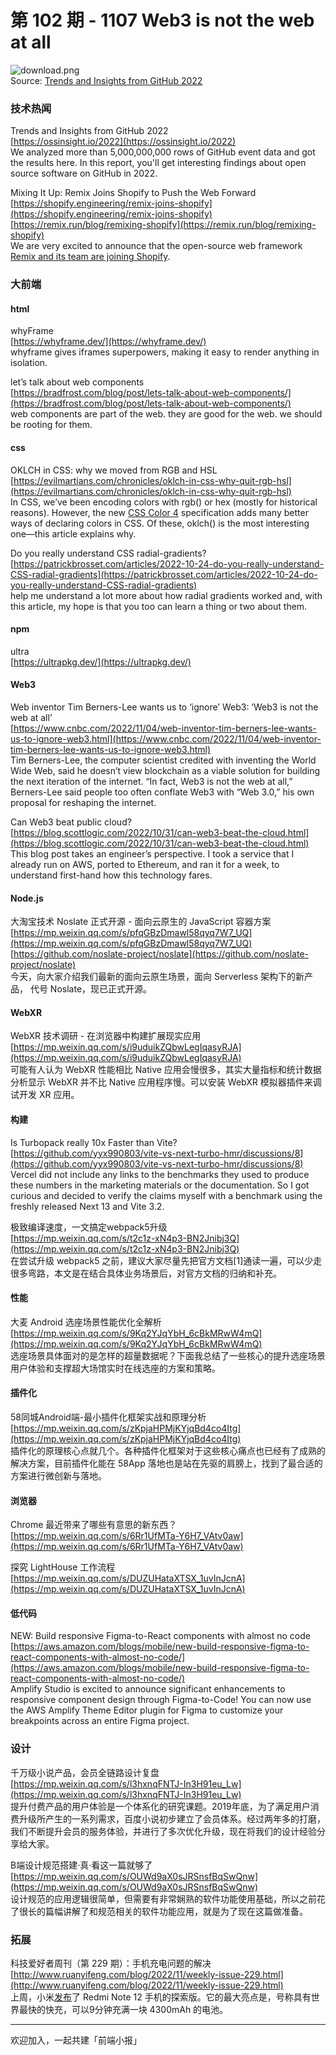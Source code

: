 # 第 102 期 - 1107 Web3 is not the web at all
![download.png](https://cdn.nlark.com/yuque/0/2022/png/85771/1667779576455-5bd6e6c5-4211-40b0-a89b-b976cbb926b5.png#averageHue=%233a3e45&clientId=u19a5c3f9-02ec-4&crop=0&crop=0&crop=1&crop=1&from=ui&height=379&id=u9d4603b6&margin=%5Bobject%20Object%5D&name=download.png&originHeight=630&originWidth=1018&originalType=binary&ratio=1&rotation=0&showTitle=false&size=79137&status=done&style=none&taskId=u3041d5d7-c7e1-4897-a1e0-8c55c7fa11d&title=&width=613)<br />Source: [Trends and Insights from GitHub 2022](https://ossinsight.io/2022)

### 技术热闻
Trends and Insights from GitHub 2022<br />[https://ossinsight.io/2022](https://ossinsight.io/2022)<br />We analyzed more than 5,000,000,000 rows of GitHub event data and got the results here. In this report, you'll get interesting findings about open source software on GitHub in 2022.

Mixing It Up: Remix Joins Shopify to Push the Web Forward<br />[https://shopify.engineering/remix-joins-shopify](https://shopify.engineering/remix-joins-shopify)<br />[https://remix.run/blog/remixing-shopify](https://remix.run/blog/remixing-shopify)<br />We are very excited to announce that the open-source web framework [Remix and its team are joining Shopify](https://remix.run/blog/remixing-shopify).

### 大前端
#### html
whyFrame<br />[https://whyframe.dev/](https://whyframe.dev/)<br />whyframe gives iframes superpowers, making it easy to render anything in isolation.

let’s talk about web components<br />[https://bradfrost.com/blog/post/lets-talk-about-web-components/](https://bradfrost.com/blog/post/lets-talk-about-web-components/)<br />web components are part of the web. they are good for the web. we should be rooting for them.

#### css
OKLCH in CSS: why we moved from RGB and HSL<br />[https://evilmartians.com/chronicles/oklch-in-css-why-quit-rgb-hsl](https://evilmartians.com/chronicles/oklch-in-css-why-quit-rgb-hsl)<br />In CSS, we’ve been encoding colors with rgb() or hex (mostly for historical reasons). However, the new [CSS Color 4](https://www.w3.org/TR/css-color-4/) specification adds many better ways of declaring colors in CSS. Of these, oklch() is the most interesting one—this article explains why.

Do you really understand CSS radial-gradients?<br />[https://patrickbrosset.com/articles/2022-10-24-do-you-really-understand-CSS-radial-gradients](https://patrickbrosset.com/articles/2022-10-24-do-you-really-understand-CSS-radial-gradients)<br />help me understand a lot more about how radial gradients worked and, with this article, my hope is that you too can learn a thing or two about them.

#### npm
ultra<br />[https://ultrapkg.dev/](https://ultrapkg.dev/)

#### Web3
Web inventor Tim Berners-Lee wants us to ‘ignore’ Web3: ‘Web3 is not the web at all’<br />[https://www.cnbc.com/2022/11/04/web-inventor-tim-berners-lee-wants-us-to-ignore-web3.html](https://www.cnbc.com/2022/11/04/web-inventor-tim-berners-lee-wants-us-to-ignore-web3.html)<br />Tim Berners-Lee, the computer scientist credited with inventing the World Wide Web, said he doesn’t view blockchain as a viable solution for building the next iteration of the internet. “In fact, Web3 is not the web at all,” Berners-Lee said people too often conflate Web3 with “Web 3.0,” his own proposal for reshaping the internet.

Can Web3 beat public cloud?<br />[https://blog.scottlogic.com/2022/10/31/can-web3-beat-the-cloud.html](https://blog.scottlogic.com/2022/10/31/can-web3-beat-the-cloud.html)<br />This blog post takes an engineer’s perspective. I took a service that I already run on AWS, ported to Ethereum, and ran it for a week, to understand first-hand how this technology fares.

#### Node.js
大淘宝技术 Noslate 正式开源 - 面向云原生的 JavaScript 容器方案<br />[https://mp.weixin.qq.com/s/pfqGBzDmawl58qyq7W7_UQ](https://mp.weixin.qq.com/s/pfqGBzDmawl58qyq7W7_UQ)<br />[https://github.com/noslate-project/noslate](https://github.com/noslate-project/noslate)<br />今天，向大家介绍我们最新的面向云原生场景，面向 Serverless 架构下的新产品， 代号 Noslate，现已正式开源。

#### WebXR
WebXR 技术调研 - 在浏览器中构建扩展现实应用<br />[https://mp.weixin.qq.com/s/i9uduikZQbwLegIqasyRJA](https://mp.weixin.qq.com/s/i9uduikZQbwLegIqasyRJA)<br />可能有人认为 WebXR 性能相比 Native 应用会慢很多，其实大量指标和统计数据分析显示 WebXR 并不比 Native 应用程序慢。可以安装 WebXR 模拟器插件来调试开发 XR 应用。

#### 构建
Is Turbopack really 10x Faster than Vite?<br />[https://github.com/yyx990803/vite-vs-next-turbo-hmr/discussions/8](https://github.com/yyx990803/vite-vs-next-turbo-hmr/discussions/8)<br />Vercel did not include any links to the benchmarks they used to produce these numbers in the marketing materials or the documentation. So I got curious and decided to verify the claims myself with a benchmark using the freshly released Next 13 and Vite 3.2.

极致编译速度，一文搞定webpack5升级<br />[https://mp.weixin.qq.com/s/t2c1z-xN4p3-BN2Jnibj3Q](https://mp.weixin.qq.com/s/t2c1z-xN4p3-BN2Jnibj3Q)<br />在尝试升级 webpack5 之前，建议大家尽量先把官方文档[1]通读一遍，可以少走很多弯路，本文是在结合具体业务场景后，对官方文档的归纳和补充。

#### 性能
大麦 Android 选座场景性能优化全解析<br />[https://mp.weixin.qq.com/s/9Kq2YJqYbH_6cBkMRwW4mQ](https://mp.weixin.qq.com/s/9Kq2YJqYbH_6cBkMRwW4mQ)<br />选座场景具体面对的是怎样的超量数据呢？下面我总结了一些核心的提升选座场景用户体验和支撑超大场馆实时在线选座的方案和策略。

#### 插件化
58同城Android端-最小插件化框架实战和原理分析<br />[https://mp.weixin.qq.com/s/zKpjaHPMjKYjqBd4co4Itg](https://mp.weixin.qq.com/s/zKpjaHPMjKYjqBd4co4Itg)<br />插件化的原理核心点就几个。各种插件化框架对于这些核心痛点也已经有了成熟的解决方案，目前插件化能在 58App 落地也是站在先驱的肩膀上，找到了最合适的方案进行微创新与落地。

#### 浏览器
Chrome 最近带来了哪些有意思的新东西？<br />[https://mp.weixin.qq.com/s/6Rr1UfMTa-Y6H7_VAtv0aw](https://mp.weixin.qq.com/s/6Rr1UfMTa-Y6H7_VAtv0aw)

探究 LightHouse 工作流程<br />[https://mp.weixin.qq.com/s/DUZUHataXTSX_1uvInJcnA](https://mp.weixin.qq.com/s/DUZUHataXTSX_1uvInJcnA)

#### 低代码
NEW: Build responsive Figma-to-React components with almost no code<br />[https://aws.amazon.com/blogs/mobile/new-build-responsive-figma-to-react-components-with-almost-no-code/](https://aws.amazon.com/blogs/mobile/new-build-responsive-figma-to-react-components-with-almost-no-code/)<br />Amplify Studio is excited to announce significant enhancements to responsive component design through Figma-to-Code! You can now use the AWS Amplify Theme Editor plugin for Figma to customize your breakpoints across an entire Figma project.

### 设计
千万级小说产品，会员全链路设计复盘<br />[https://mp.weixin.qq.com/s/l3hxnqFNTJ-In3H91eu_Lw](https://mp.weixin.qq.com/s/l3hxnqFNTJ-In3H91eu_Lw)<br />提升付费产品的用户体验是一个体系化的研究课题。2019年底，为了满足用户消费升级所产生的一系列需求，百度小说初步建立了会员体系。经过两年多的打磨，我们不断提升会员的服务体验，并进行了多次优化升级，现在将我们的设计经验分享给大家。

B端设计规范搭建·真·看这一篇就够了<br />[https://mp.weixin.qq.com/s/OUWd9aX0sJRSnsfBqSwQnw](https://mp.weixin.qq.com/s/OUWd9aX0sJRSnsfBqSwQnw)<br />设计规范的应用逻辑很简单，但需要有非常娴熟的软件功能使用基础，所以之前花了很长的篇幅讲解了和规范相关的软件功能应用，就是为了现在这篇做准备。

### 拓展
科技爱好者周刊（第 229 期）：手机充电问题的解决<br />[http://www.ruanyifeng.com/blog/2022/11/weekly-issue-229.html](http://www.ruanyifeng.com/blog/2022/11/weekly-issue-229.html)<br />上周，小米[发布](https://m.21jingji.com/article/20221027/herald/c4b4fa8fa8962a50fa416fccf43dacaf.html)了 Redmi Note 12 手机的探索版。它的最大亮点是，号称具有世界最快的快充，可以9分钟充满一块 4300mAh 的电池。

---

欢迎加入，一起共建「前端小报」


